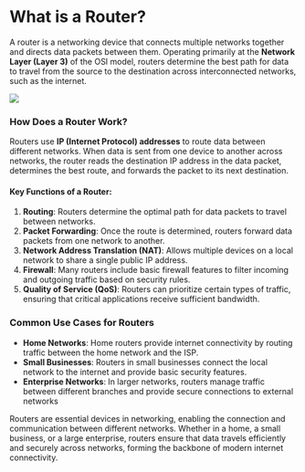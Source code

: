 # **What is a Router?**

A router is a networking device that connects multiple networks together and directs data packets between them. Operating primarily at the **Network Layer (Layer 3)** of the OSI model, routers determine the best path for data to travel from the source to the destination across interconnected networks, such as the internet.

![](router.png)
### **How Does a Router Work?**

Routers use **IP (Internet Protocol) addresses** to route data between different networks. When data is sent from one device to another across networks, the router reads the destination IP address in the data packet, determines the best route, and forwards the packet to its next destination.

#### **Key Functions of a Router:**

1. **Routing**: Routers determine the optimal path for data packets to travel between networks.
2. **Packet Forwarding**: Once the route is determined, routers forward data packets from one network to another.
3. **Network Address Translation (NAT)**: Allows multiple devices on a local network to share a single public IP address.
4. **Firewall**: Many routers include basic firewall features to filter incoming and outgoing traffic based on security rules.
5. **Quality of Service (QoS)**: Routers can prioritize certain types of traffic, ensuring that critical applications receive sufficient bandwidth.


### **Common Use Cases for Routers**

- **Home Networks**: Home routers provide internet connectivity by routing traffic between the home network and the ISP.
- **Small Businesses**: Routers in small businesses connect the local network to the internet and provide basic security features.
- **Enterprise Networks**: In larger networks, routers manage traffic between different branches and provide secure connections to external networks

Routers are essential devices in networking, enabling the connection and communication between different networks. Whether in a home, a small business, or a large enterprise, routers ensure that data travels efficiently and securely across networks, forming the backbone of modern internet connectivity.